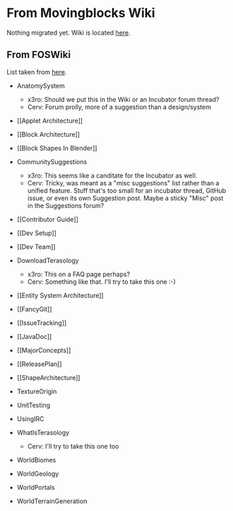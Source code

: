 # From Movingblocks Wiki

Nothing migrated yet. Wiki is located [here](http://forum.movingblocks.net/wiki/index/).

## From FOSWiki

List taken from [here](http://wiki.nanoware.org/Terasology/WebTopicList).

* AnatomySystem
    * x3ro: Should we put this in the Wiki or an Incubator forum thread? 
    * Cerv: Forum prolly, more of a suggestion than a design/system

* [[Applet Architecture]]

* [[Block Architecture]]
* [[Block Shapes In Blender]]

* CommunitySuggestions
    * x3ro: This seems like a canditate for the Incubator as well.
    * Cerv: Tricky, was meant as a "misc suggestions" list rather than a unified feature. Stuff that's too small for an incubator thread, GitHub issue, or even its own Suggestion post. Maybe a sticky "Misc" post in the Suggestions forum?

* [[Contributor Guide]]
* [[Dev Setup]]
* [[Dev Team]]

* DownloadTerasology
    * x3ro: This on a FAQ page perhaps?
    * Cerv: Something like that. I'll try to take this one :-)

* [[Entity System Architecture]]
* [[FancyGit]]
* [[IssueTracking]]
* [[JavaDoc]]
* [[MajorConcepts]]
* [[ReleasePlan]]
* [[ShapeArchitecture]]
* TextureOrigin
* UnitTesting
* UsingIRC
* WhatIsTerasology
    * Cerv: I'll try to take this one too
* WorldBiomes
* WorldGeology
* WorldPortals
* WorldTerrainGeneration